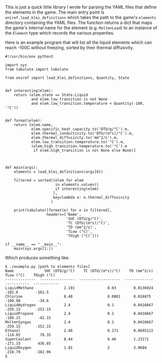 This is just a quick little library I wrote for parsing the YAML files that
define the elements in the game. The main entry point is
`oniref.load_klei_definitions` which takes the path to the game's `elements`
directory containing the YAML files. The function returns a dict that
maps the game's internal name for the element (e.g. `MoltenLead`) to
an instance of the `Element` type which records the various properties.

Here is an example program that will list all the liquid elements
which can reach -100C without freezing, sorted by their thermal diffusivity.

```
#!/usr/bin/env python3

import sys
from tabulate import tabulate

from oniref import load_klei_definitions, Quantity, State


def interesting(elem):
    return (elem.state == State.Liquid
            and elem.low_transition is not None
            and elem.low_transition.temperature < Quantity(-100, '°C'))


def format(elem):
    return [elem.name,
            elem.specific_heat_capacity.to('DTU/g/°C').m,
            elem.thermal_conductivity.to('DTU/(m*s)/°C').m,
            elem.thermal_diffusivity.to('mm^2/s').m,
            elem.low_transition.temperature.to('°C').m,
            (elem.high_transition.temperature.to('°C').m
             if elem.high_transition is not None else None)]



def main(args):
    elements = load_klei_definitions(args[0])

    filtered = sorted([elem for elem 
                       in elements.values()
                       if interesting(elem)
                      ],
                      key=lambda e: e.thermal_diffusivity
                     )

    print(tabulate([format(e) for e in filtered],
                   headers=['Name',
                            'SHC (DTU/g/°C)',
                            'TC (DTU/(m*s)/°C)',
                            'TD (mm^2/s)',
                            'TLow (°C)',
                            'THigh (°C)']))

if __name__ == "__main__":
    main(sys.argv[1:])
```

Which produces something like:

```
$ ./example.py [path to elements files]
Name              SHC (DTU/g/°C)    TC (DTU/(m*s)/°C)    TD (mm^2/s)    TLow (°C)    THigh (°C)
--------------  ----------------  -------------------  -------------  -----------  ------------
LiquidMethane              2.191               0.03        0.0136924      -182.6        -161.5
Chlorine                   0.48                0.0081      0.016875       -100.98        -34.6
LiquidHydrogen             2.4                 0.1         0.0416667      -259.15       -252.15
LiquidPropane              2.4                 0.1         0.0416667      -188.15        -42.15
MoltenSyngas               2.4                 0.1         0.0416667      -259.15       -252.15
Ethanol                    2.46                0.171       0.0695122      -114.05         78.35
SuperCoolant               8.44                9.46        1.23171        -271.15        436.85
LiquidOxygen               1.01                2           3.9604         -218.79       -182.96
$
```
